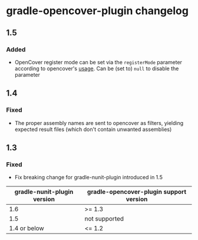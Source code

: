 # gradle-opencover-plugin changelog

## 1.5
### Added
* OpenCover register mode can be set via the `registerMode` parameter according to opencover's [usage](https://github.com/OpenCover/opencover/wiki/Usage). Can be (set to) `null` to disable the parameter

## 1.4
### Fixed
* The proper assembly names are sent to opencover as filters, yielding
expected result files (which don't contain unwanted assemblies)

## 1.3
### Fixed
* Fix breaking change for gradle-nunit-plugin introduced in 1.5

gradle-nunit-plugin version | gradle-opencover-plugin support version
--- | ----------------------
1.6 | >= 1.3
1.5 | not supported
1.4 or below | <= 1.2
